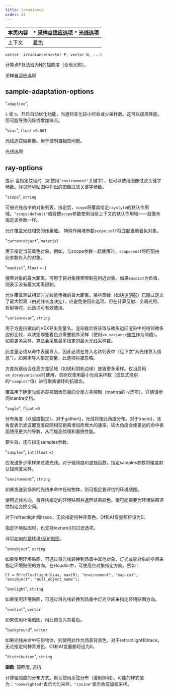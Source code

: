 ```yaml
---
title: irradiance
order: 41
---
```

| 本页内容 | * [采样自适应选项](#sample-adaptation-options) * [光线选项](#ray-options) |
| --- | --- |
| 上下文 | [着色](../contexts/shading.html) |

`vector  irradiance(vector P, vector N, ...)`

计算点P处法线为N的辐照度（全局光照）。

采样自适应选项

## sample-adaptation-options

"`adaptive`",

`1` 或 `0`。开启自动优化功能，当遮挡变化较小时会减少采样数。这可以提高性能，但可能导致闪烁或增加噪点。

"`bias`",
`float`
`=0.001`

光线追踪偏移量。用于控制自相交问题。

光线选项

## ray-options

提示
当指定纹理时（如使用`"environment"`关键字），也可以使用图像过滤关键字参数。详见[环境贴图](/zh-cn/houdini-vex/texturing/environment "返回环境纹理的颜色")中列出的图像过滤关键字参数。

"`scope`",
`string`

可被光线击中的对象列表。指定后，`scope`将覆盖给定`raystyle`的默认作用域。`"scope:default"`值将使`scope`参数使用当前上下文的默认作用域——就像未指定该参数一样。

允许覆盖光线相交的[作用域](/zh-cn/houdini-vex/contexts/shading_contexts.html#scope)。
特殊作用域参数`scope:self`将匹配当前着色对象。

"`currentobject`",
`material`

用于指定当前着色对象。例如，与scope参数一起使用时，`scope:self`将匹配由此参数传入的对象。

"`maxdist`",
`float`
`=-1`

搜索对象的最大距离。可用于将对象搜索限制在附近对象。如果`maxdist`为负值，则表示没有最大距离限制。

允许覆盖测试相交时光线能传播的最大距离。某些函数（如[快速阴影](/zh-cn/houdini-vex/light/fastshadow "从位置P沿方向D发送光线")）已隐式定义了最大距离（由光线长度决定），应避免使用此选项。但在计算反射、全局光照、折射等时，此选项可有效使用。

"`variancevar`",
`string`

用于方差抗锯齿的VEX导出变量名。渲染器会将该值与微多边形渲染中的相邻微多边形比较，以决定哪些着色点需要额外采样（使用`vm_variance`[属性](../../props/index.html "属性允许您设置灵活强大的渲染、着色、光照和相机参数层次结构")作为阈值）。如需更多采样，算法会采集最多指定的最大光线采样数。

此变量必须从命中表面导入，因此必须在导入名称列表中（见下文"从光线导入信息"）。如果未导入指定变量，此选项将被忽略。

方差抗锯齿会在高方差区域（如锐利阴影边缘）放置更多采样。仅当启用`vm_dorayvariance`时使用。否则仅使用最小光线采样数（或显式提供的`"samples"`值）进行聚集循环的抗锯齿。

覆盖用于确定光线追踪抗锯齿质量的全局方差控制（mantra的-v选项）。详情请参阅mantra文档。

"`angle`",
`float`
`=0`

分布角度（以弧度指定）。对于gather()，光线将按此角度分布。对于trace()，该角度表示滤波器宽度应随相交距离增加而增大的速率。较大角度会使更远的命中表面使用更大的导数，从而提高纹理和置换性能。

要生效，还应指定samples参数。

"`samples`",
`int|float`
`=1`

应发送多少采样来过滤光线。对于辐照度和遮挡函数，指定samples参数将覆盖默认辐照度采样。

"`environment`",
`string`

如果发送到场景的光线未命中任何物体，则可指定要评估的环境贴图。

使用光线方向，将评估指定的环境贴图并返回结果颜色。很可能需要为环境贴图评估指定变换空间。

对于refractlight和trace，无论指定何种背景色，Of和Af变量都将设为0。

指定环境贴图时，也支持texture()的过滤选项。

详见[如何创建环境/反射贴图](../../render/envmaps.html)。

"`envobject`",
`string`

如果使用环境贴图，可通过将光线转换到场景中其他对象、灯光或雾对象的空间来指定环境贴图的方向。在Houdini中，可使用空对象指定方向。例如：

```vex
Cf = R*reflectlight(bias, max(R), "environment", "map.rat", "envobject", "null_object_name");

```

"`envlight`",
`string`

如果使用环境贴图，可通过将光线转换到场景中灯光空间来指定环境贴图方向。

"`envtint`",
`vector`

如果使用环境贴图，用此颜色为其着色。

"`background`",
`vector`

如果光线未命中任何物体，则使用此作为场景背景色。对于refractlight和trace，无论指定何种背景色，Of和Af变量都将设为0。

"`distribution`",
`string`

**函数**: [辐照度](/zh-cn/houdini-vex/shading-and-rendering/irradiance "计算点P处法线为N的辐照度（全局光照）"), [遮挡](/zh-cn/houdini-vex/shading-and-rendering/occlusion "计算环境光遮挡")

计算辐照度的分布方式。默认使用余弦分布（漫射照明）。可能的样式值为：`"nonweighted"`表示均匀采样，`"cosine"`表示余弦加权采样。
